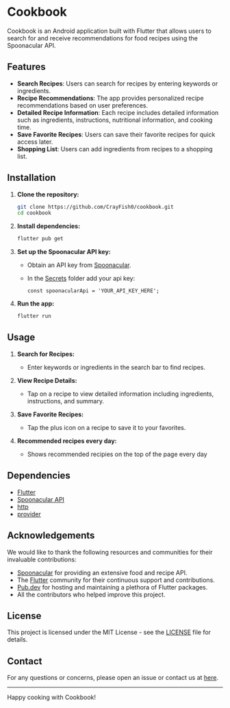 # Cookbook

Cookbook is an Android application built with Flutter that allows users to search for and receive recommendations for food recipes using the Spoonacular API.

## Features

- **Search Recipes**: Users can search for recipes by entering keywords or ingredients.
- **Recipe Recommendations**: The app provides personalized recipe recommendations based on user preferences.
- **Detailed Recipe Information**: Each recipe includes detailed information such as ingredients, instructions, nutritional information, and cooking time.
- **Save Favorite Recipes**: Users can save their favorite recipes for quick access later.
- **Shopping List**: Users can add ingredients from recipes to a shopping list.

## Installation

1. **Clone the repository:**

    ```bash
    git clone https://github.com/CrayFish0/cookbook.git
    cd cookbook
    ```

2. **Install dependencies:**

    ```bash
    flutter pub get
    ```

3. **Set up the Spoonacular API key:**

    - Obtain an API key from [Spoonacular](https://spoonacular.com/food-api).
    - In the [Secrets](lib/util/secrets.dart) folder add your api key:

        ```env
        const spoonacularApi = 'YOUR_API_KEY_HERE';
        ```

4. **Run the app:**

    ```bash
    flutter run
    ```

## Usage

1. **Search for Recipes:**

    - Enter keywords or ingredients in the search bar to find recipes.

2. **View Recipe Details:**

    - Tap on a recipe to view detailed information including ingredients, instructions, and summary.

3. **Save Favorite Recipes:**

    - Tap the plus icon on a recipe to save it to your favorites.

4. **Recommended recipes every day:**

    - Shows recommended recipies on the top of the page every day

## Dependencies

- [Flutter](https://flutter.dev)
- [Spoonacular API](https://spoonacular.com/food-api)
- [http](https://pub.dev/packages/http)
- [provider](https://pub.dev/packages/provider)

## Acknowledgements

We would like to thank the following resources and communities for their invaluable contributions:

- [Spoonacular](https://spoonacular.com/food-api) for providing an extensive food and recipe API.
- The [Flutter](https://flutter.dev) community for their continuous support and contributions.
- [Pub.dev](https://pub.dev) for hosting and maintaining a plethora of Flutter packages.
- All the contributors who helped improve this project.

## License

This project is licensed under the MIT License - see the [LICENSE](LICENSE) file for details.

## Contact

For any questions or concerns, please open an issue or contact us at [here](mailto:cray.fish.75.02@gmail.com).

---

Happy cooking with Cookbook!
